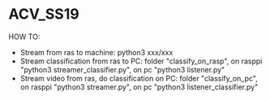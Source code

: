 # ACV_SS19

HOW TO:

- Stream from ras to machine: python3 xxx/xxx
- Stream classification from ras to PC: folder "classify_on_rasp", on rasppi "python3 streamer_classifier.py", on pc "python3 listener.py"
- Stream video from ras, do classification on PC: folder "classify_on_pc", on rasppi "python3 streamer.py", on pc "python3 listener_classifier.py"
